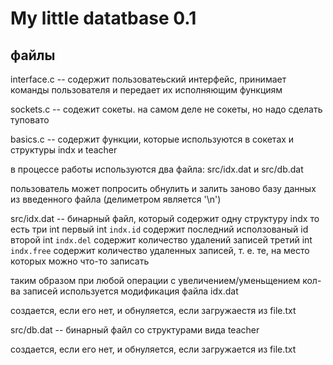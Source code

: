 
# My little datatbase 0.1

## файлы

interface.c -- содержит пользоватеьский интерфейс, принимает команды 
					пользователя и передает их исполняющим функциям 


sockets.c 	-- содежит сокеты. на самом деле не сокеты, но надо сделать туповато


basics.c 	-- содержит функции, которые используются в сокетах и структуры indx и teacher


в процессе работы используются два файла: src/idx.dat и src/db.dat

пользователь может попросить обнулить и залить заново базу данных
из введенного файла (делиметром является '\n')


src/idx.dat -- 	бинарный файл, который 	содержит одну структуру indx
				то есть три int 
				первый int `indx.id` 	содержит последний исползованый id
				второй int `indx.del`	содержит количество удалений записей 
				третий int `indx.free`	содержит количество удаленных записей,
										т. е. те, на место которых можно что-то записать

таким образом при любой операции с увеличением/уменьщением кол-ва 
записей используется модификация файла idx.dat 

создается, если его нет, и обнуляется, если загружаестя из file.txt


src/db.dat 	--	бинарный файл со структурами вида teacher 

создается, если его нет, и обнуляется, если загружается из file.txt